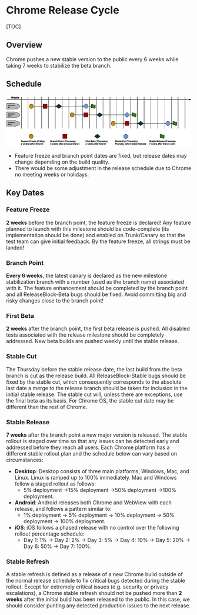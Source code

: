 # Chrome Release Cycle

[TOC]

## Overview

Chrome pushes a new stable version to the public every 6 weeks while
taking 7 weeks to stabilize the beta branch.

## Schedule

![Schedule](images/release_cycle.png)
* Feature freeze and branch point dates are fixed, but release dates may change
depending on the build quality.
* There would be some adjustment in the release schedule due to Chrome no
meeting weeks or holidays.

## Key Dates

### Feature Freeze

**2 weeks** before the branch point, the feature freeze is declared! Any feature
planned to launch with this milestone should be code-complete (its
implementation should be done) and enabled on Trunk/Canary so that the test team
can give initial feedback. By the feature freeze, all strings must be landed!

### Branch Point

**Every 6 weeks**, the latest canary is declared as the new milestone
stabilization branch with a number (used as the branch name) associated with it.
The feature enhancement should be completed by the branch point and all
ReleaseBlock-Beta bugs should be fixed. Avoid committing big and risky changes
close to the branch point!

### First Beta

**2 weeks** after the branch point, the first beta release is pushed. All
disabled tests associated with the release milestone should be completely
addressed. New beta builds are pushed weekly until the stable release.

### Stable Cut

The Thursday before the stable release date, the last build from the beta branch
is cut as the release build. All ReleaseBlock-Stable bugs should be fixed by the
stable cut, which consequently corresponds to the absolute last date a merge to
the release branch should be taken for inclusion in the initial stable release.
The stable cut will, unless there are exceptions, use the final beta as its
basis. For Chrome OS, the stable cut date may be different than the rest of Chrome.

### Stable Release

**7 weeks** after the branch point a new major version is released. The
stable rollout is staged over time so that any issues can be detected early and
addressed before they reach all users. Each Chrome platform has a different
stable rollout plan and the schedule below can vary based on circumstances:

*  **Desktop**: Desktop consists of three main platforms, Windows, Mac, and
Linux. Linux is ramped up to 100% immediately. Mac and Windows follow a
staged rollout as follows:
    * 5% deployment ->15% deployment ->50% deployment ->100% deployment.
*  **Android**: Android releases both Chrome and WebView with each release, and
follows a pattern similar to:
    * 1% deployment -> 5% deployment -> 10% deployment -> 50% deployment
    -> 100% deployment.
*  **iOS**: iOS follows a phased release with no control over the following
rollout percentage schedule:
    * Day 1: 1% -> Day 2: 2% -> Day 3: 5% -> Day 4: 10% -> Day 5: 20%
    -> Day 6: 50% -> Day 7: 100%.

### Stable Refresh

A stable refresh is defined as a release of a new Chrome build outside of the
normal release schedule to fix critical bugs detected during the stable rollout.
Except for extremely critical issues (e.g. security or privacy escalations),
a Chrome stable refresh should not be pushed more than **2 weeks** after the
initial build has been released to the public. In this case, we should consider
punting any detected production issues to the next release.
